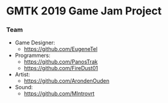 # GMTK 2019 Game Jam Project

### Team

- Game Designer:
  - https://github.com/EugeneTel
- Programmers:
  - https://github.com/PanosTrak
  - https://github.com/FireDust01
- Artist:
  - https://github.com/ArondenOuden
- Sound:
  - https://github.com/MIntrovrt
